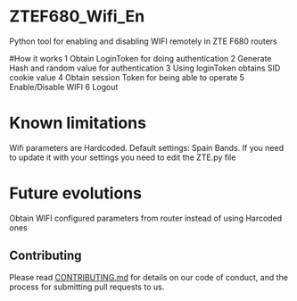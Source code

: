 # ZTEF680_Wifi_En

Python tool for enabling and disabling WIFI remotely in ZTE F680 routers

#How it works
1 Obtain LoginToken for doing authentication
2 Generate Hash and random value for authentication
3 Using loginToken obtains SID cookie value
4 Obtain session Token for being able to operate
5 Enable/Disable WIFI
6 Logout


# Known limitations
Wifi parameters are Hardcoded. Default settings: Spain Bands. If you need to update it with your settings you need to edit the ZTE.py file

# Future evolutions
Obtain WIFI configured parameters from router instead of using Harcoded ones 

## Contributing

Please read [CONTRIBUTING.md](https://github.com/jazzran/ZTEF680_Wifi_En/blob/master/Contributing.md) for details on our code of conduct, and the process for submitting pull requests to us.
